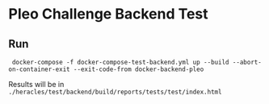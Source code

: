 Pleo Challenge Backend Test
===========================

Run
---
```
 docker-compose -f docker-compose-test-backend.yml up --build --abort-on-container-exit --exit-code-from docker-backend-pleo
```
Results will be in `./heracles/test/backend/build/reports/tests/test/index.html`